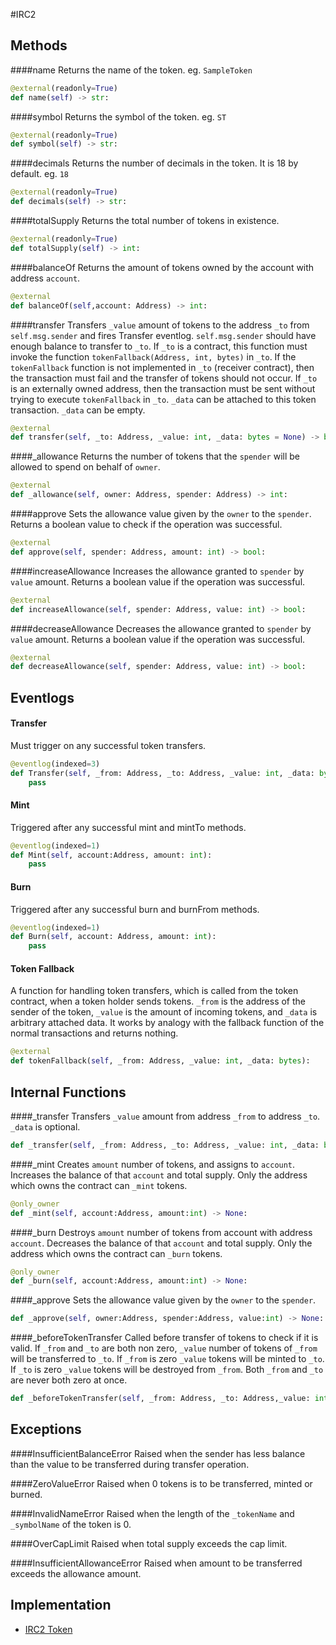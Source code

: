 #IRC2 

## Methods

####name
Returns the name of the token. eg. `SampleToken`
```Python
@external(readonly=True)
def name(self) -> str:
```
####symbol
Returns the symbol of the token. eg. `ST`
```Python
@external(readonly=True)
def symbol(self) -> str:
```

####decimals
Returns the number of decimals in the token. It is 18 by default. eg. `18`
```Python
@external(readonly=True)
def decimals(self) -> str:
```

####totalSupply
Returns the total number of tokens in existence.
```Python
@external(readonly=True)
def totalSupply(self) -> int:
```
####balanceOf
Returns the amount of tokens owned by the account with address `account`.
```Python
@external
def balanceOf(self,account: Address) -> int:
```

####transfer
Transfers `_value` amount of tokens to the address `_to` from `self.msg.sender` and fires Transfer eventlog. `self.msg.sender` should have enough balance to transfer to `_to`. If `_to` is a contract, this function must invoke the function `tokenFallback(Address, int, bytes)` in `_to`. If the `tokenFallback` function is not implemented in `_to` (receiver contract), then the transaction must fail and the transfer of tokens should not occur. If `_to` is an externally owned address, then the transaction must be sent without trying to execute `tokenFallback` in `_to`.  `_data` can be attached to this token transaction. `_data` can be empty.
```Python
@external
def transfer(self, _to: Address, _value: int, _data: bytes = None) -> bool:
```

####\_allowance
Returns the number of tokens that the `spender` will be allowed to spend on behalf of `owner`.
```Python
@external
def _allowance(self, owner: Address, spender: Address) -> int:
```

####approve
Sets the allowance value given by the `owner` to the `spender`. Returns a boolean value to check if the operation was successful.
```Python
@external
def approve(self, spender: Address, amount: int) -> bool:
```

####increaseAllowance
Increases the allowance granted to `spender` by `value` amount. Returns a boolean value if the operation was successful.
```Python
@external
def increaseAllowance(self, spender: Address, value: int) -> bool:
```

####decreaseAllowance
Decreases the allowance granted to `spender` by `value` amount. Returns a boolean value if the operation was successful.
```Python
@external
def decreaseAllowance(self, spender: Address, value: int) -> bool:
```

## Eventlogs

#### Transfer
Must trigger on any successful token transfers.
```python
@eventlog(indexed=3)
def Transfer(self, _from: Address, _to: Address, _value: int, _data: bytes):
    pass
```
#### Mint
Triggered after any successful mint and mintTo methods.
```Python
@eventlog(indexed=1)
def Mint(self, account:Address, amount: int):
	pass
```

#### Burn
Triggered after any successful burn and burnFrom methods.
```Python
@eventlog(indexed=1)
def Burn(self, account: Address, amount: int):
	pass
```


#### Token Fallback
A function for handling token transfers, which is called from the token contract, when a token holder sends tokens. `_from` is the address of the sender of the token, `_value` is the amount of incoming tokens, and `_data` is arbitrary attached data. It works by analogy with the fallback function of the normal transactions and returns nothing.
```python
@external
def tokenFallback(self, _from: Address, _value: int, _data: bytes):
```

## Internal Functions

####\_transfer
Transfers `_value` amount from address `_from` to address `_to`. `_data` is optional.
```Python
def _transfer(self, _from: Address, _to: Address, _value: int, _data: bytes = None) -> None:
```

####\_mint
Creates `amount` number of tokens, and assigns to `account`. Increases the balance of that `account` and total supply. Only the address which owns the contract can `_mint` tokens.
```Python
@only_owner
def _mint(self, account:Address, amount:int) -> None:
```

####\_burn
Destroys `amount` number of tokens from account with address `account`. Decreases the balance of that `account` and total supply. Only the address which owns the contract can `_burn` tokens.
```Python
@only_owner
def _burn(self, account:Address, amount:int) -> None:
```

####\_approve
Sets the allowance value given by the `owner` to the `spender`.
```Python
def _approve(self, owner:Address, spender:Address, value:int) -> None:
```

####\_beforeTokenTransfer
Called before transfer of tokens to check if it is valid. If `_from` and `_to` are both non zero, `_value` number of tokens of `_from` will be transferred to `_to`. If `_from` is zero `_value` tokens will be minted to `_to`. 		If `_to` is zero `_value` tokens will be destroyed from `_from`. Both `_from` and `_to` are never both zero at once.
```Python
def _beforeTokenTransfer(self, _from: Address, _to: Address,_value: int) -> None:
```

## Exceptions

####InsufficientBalanceError
Raised when the sender has less balance than the value to be transferred during transfer operation.

####ZeroValueError
Raised when 0 tokens is to be transferred, minted or burned.

####InvalidNameError
Raised when the length of the `_tokenName` and `_symbolName` of the token is 0.

####OverCapLimit
Raised when total supply exceeds the cap limit.

####InsufficientAllowanceError
Raised when amount to be transferred exceeds the allowance amount.


## Implementation
* [IRC2 Token](https://github.com/OpenDevICON/odi-contracts/blob/test-fixed/ODIContracts/tokens/IRC2.py "IRC2")